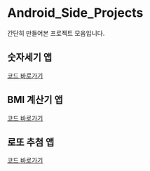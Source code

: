 # Android_Side_Projects
간단히 만들어본 프로젝트 모음입니다.

## 숫자세기 앱
[코드 바로가기](https://github.com/ois0886/Android_Side_Projects/tree/main/CounterNumberApp)<br>

## BMI 계산기 앱
[코드 바로가기](https://github.com/ois0886/Android_Side_Projects/tree/main/BMI_Calculating)<br>

## 로또 추첨 앱
[코드 바로가기](https://github.com/ois0886/Android_Side_Projects/tree/main/Lotto_Machine)<br>
